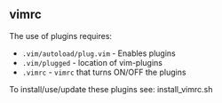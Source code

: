 ## vimrc ##
The use of plugins requires:
* `.vim/autoload/plug.vim` - Enables plugins
* `.vim/plugged` - location of vim-plugins
* `.vimrc` - `vimrc` that turns ON/OFF the plugins

To install/use/update these plugins see: install_vimrc.sh
